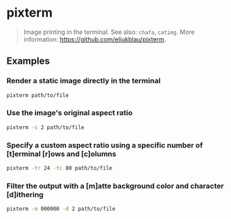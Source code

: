 # pixterm

> Image printing in the terminal. See also: `chafa`, `catimg`. More information: <https://github.com/eliukblau/pixterm>.

## Examples

### Render a static image directly in the terminal

```bash
pixterm path/to/file
```

### Use the image's original aspect ratio

```bash
pixterm -s 2 path/to/file
```

### Specify a custom aspect ratio using a specific number of [t]erminal [r]ows and [c]olumns

```bash
pixterm -tr 24 -tc 80 path/to/file
```

### Filter the output with a [m]atte background color and character [d]ithering

```bash
pixterm -m 000000 -d 2 path/to/file
```
